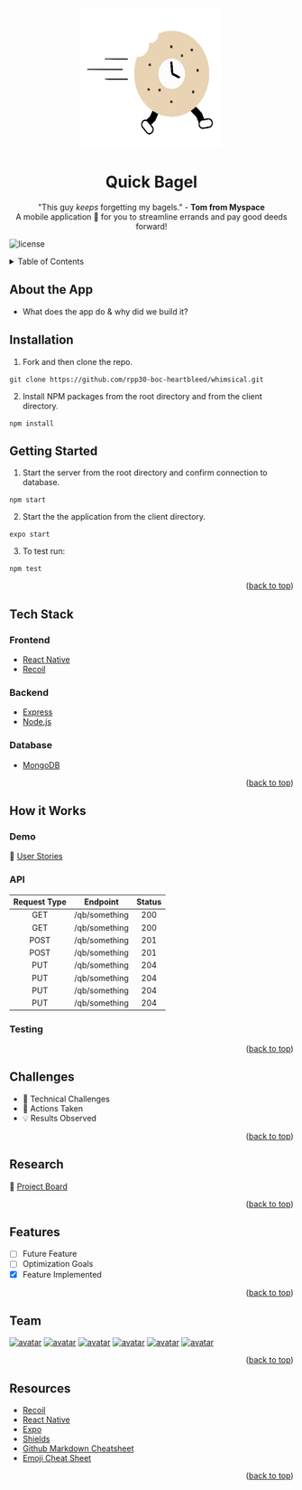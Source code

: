 <!-----------------------------PROJECT LOGO ------------------------>
<div align="center">
<img src="client/assets/mini-bag.png" alt="Bagel Logo" width="250" height="250">
</div>

<h1 align="center"> Quick Bagel </h1>
<p align="center">
"This guy <i>keeps</i> forgetting my bagels."  - <b>Tom from Myspace </b>
<br/>
A mobile application 📱 for you to streamline errands and pay good deeds forward!
</p>

<!--------------------- PROJECT SHIELDS ---------------------------->
![license](https://img.shields.io/npm/l/nodemon)

<!------------------------ TABLE OF CONTENTS ----------------------->
<details>
  <summary> Table of Contents </summary>
  <ol>
    <li>
      <a href="#about-the-app">About the App</a>
      <ul>
        <li>📦 <a href="#tech-stack">Tech Stack</a>
        </li>
      </ul>
    </li>
    <li>
      <a href="#getting-started">Getting Started</a>
    </li>
    <li>
      <a href="#how-it-works">How it Works</a>
      <ul>
        <li>📊 <a href="#demo">Demo</a></li>
      </ul>
      <ul>
        <li>📋 <a href="#testing">Testing</a>
        </li>
      </ul>
    </li>
    <li>
      <a href="#challenges">Challenges</a>
    </li>
    <li>
      <a href="#research">Research</a>
      <ul>
        <li>
          🏃 <a href="#testing">Workflow & Key Lessons</a>
        </li>
        </ul>
      </ul>
    </li>
    <li>
      <a href="#features">Features</a>
    </li>
    <li>
      <a href="#team">Team</a>
    </li>
    <li>
      <a href="#resources">Resources</a>
    </li>
</ol>
</details>
<!--------------------END OF TABLE OF CONTENTS---------------------->

## About the App
<!-- Add any additional content here pertaining to timeline, personal goals, etc-->

* What does the app do & why did we build it?

<!--
* What problem does it solve? Who uses it?
* Why was it built?
* User Inputs and Outputs
-->


## Installation

1. Fork and then clone the repo.
```
git clone https://github.com/rpp30-boc-heartbleed/whimsical.git
```
2. Install NPM packages from the root directory and from the client directory.
```
npm install
```

## Getting Started

1. Start the server from the root directory and confirm connection to database.
```
npm start
```
2. Start the the application from the client directory.
```
expo start
```

3. To test run:
```
npm test
```
<p align="right">(<a href="#top">back to top</a>)</p>


<!---------------------- TECH STACK/LIBRARIES----------------------->
## Tech Stack

<!-- May include logos if desired -->

### Frontend
* <a href='https://reactnative.dev/'>React Native</a>
* <a href='https://recoiljs.org/'>Recoil</a>


### Backend

* <a href='https://expressjs.com/'>Express</a>
* <a href="https://nodejs.org/en/">Node.js</a>


### Database
* <a href='https://www.mongodb.com/'>MongoDB</a>

<p align="right">(<a href="#top">back to top</a>)</p>


<!--------------------------APP INFO & DEMO ------------------------>
## How it Works

<!--
* What happens behind the scenes when the user interacts with it?
* OR What are all the places the data travels?  What happens to that data?
* Optionally include a diagram
* How does the tech stack come together?
-->

### Demo

<!-- What were the user stores / what was MVP (mention Minimal Viable Product) -->

<!-- Should provide visuals and writeups on user stories but will leave link as placeholder for now-->
📖   <a href="https://docs.google.com/spreadsheets/d/1heVGbScj-MP8areUMJkZk7aNSUPD_GR8Hwmd6uMnrQ8/edit#gid=484004821">User Stories
</a>

### API
|Request Type|Endpoint                          |Status |
|:----------:|----------------------------------|:-----:|
|    GET     | /qb/something                    |200    |
|    GET     | /qb/something                    |200    |
|    POST    | /qb/something                    |201    |
|    POST    | /qb/something                    |201    |
|    PUT     | /qb/something                    |204    |
|    PUT     | /qb/something                    |204    |
|    PUT     | /qb/something                    |204    |
|    PUT     | /qb/something                    |204    |


### Testing

<p align="right">(<a href="#top">back to top</a>)</p>

<!------------- TECHNICAL & UNEXPECTED CHALLENGES ------------------>
## Challenges
<!--
* Why, what was the plan to overcome those challenges?
* What did you learn?

For unexpected Challenges:
* Why was it a challenge?
* What did you learn?
-->

* 🌊 Technical Challenges
* 🔨 Actions Taken
* 💡 Results Observed

<p align="right">(<a href="#top">back to top</a>)</p>


<!----------------------- RESEARCH & WORKFLOW ---------------------->
## Research

<!-- Workflow and Key lessons from your team - specifically those related to: Agile, CI/CD, testing, working with external stakeholders, ticketing, and user stories. -->

<!--
* Your git workflow, style guides, commit guides, etc
* What did you learn from the process
* What were key takeaways from stand ups, code reviews, etc
* Writing tests
* Link to your project board, discuss completed tickets
-->

📂 <a href="https://trello.com/b/yvrqtpK9/rpp30-boc-heartbleed"> Project Board
</a>

<p align="right">(<a href="#top">back to top</a>)</p>

<!------------- OPTIMIZATIONS, REFACTORINGS, & FEATURES ------------>
## Features

<!-- Any non-MVP tickets (optional)
Code refactorings
Performance Optimizations
Additional features
etc -->

<!-- Notes from your Sprint Retro
What additional features do you plan to add, how do you plan to implement those features?
* Future refactoring?
* Additional dev ops considerations?
* UI/UX additions? -->

- [ ] Future Feature
- [ ] Optimization Goals
- [x] Feature Implemented

<p align="right">(<a href="#top">back to top</a>)</p>

<!---------------------------CONTRIBUTORS -------------------------->
## Team

[![avatar](https://images.weserv.nl/?url=avatars.githubusercontent.com/u/64623933?v=4&h=50&w=50&fit=cover&mask=circle&maxage=7d)](https://github.com/ryhorowitz)
[![avatar](https://images.weserv.nl/?url=avatars.githubusercontent.com/u/55521671?v=4&h=50&w=50&fit=cover&mask=circle&maxage=7d)](https://github.com/shabbyblue16)
[![avatar](https://images.weserv.nl/?url=avatars.githubusercontent.com/u/77039479?v=4&h=50&w=50&fit=cover&mask=circle&maxage=7d)](https://github.com/OjeikuA)
[![avatar](https://images.weserv.nl/?url=avatars.githubusercontent.com/u/73043618?v=4&h=50&w=50&fit=cover&mask=circle&maxage=7d)](https://github.com/aaronfife)
[![avatar](https://images.weserv.nl/?url=avatars.githubusercontent.com/u/71471412?v=4&h=50&w=50&fit=cover&mask=circle&maxage=7d)](https://github.com/surekhaw)
[![avatar](https://images.weserv.nl/?url=avatars.githubusercontent.com/u/56424589?v=4&h=50&w=50&fit=cover&mask=circle&maxage=7d)](https://github.com/Laweeza)

<p align="right">(<a href="#top">back to top</a>)</p>

<!----------------- OPTIONAL RESOURCES SECTION --------------------->
## Resources
* [Recoil](https://recoiljs.org/docs/introduction/installation)
* [React Native](https://reactnative.dev/docs/getting-started)
* [Expo](https://docs.expo.dev/)
* [Shields](https://shields.io)
* [Github Markdown Cheatsheet](https://github.com/tchapi/markdown-cheatsheet)
* [Emoji Cheat Sheet](https://gist.github.com/roachhd/1f029bd4b50b8a524f3c)

<p align="right">(<a href="#top">back to top</a>)</p>